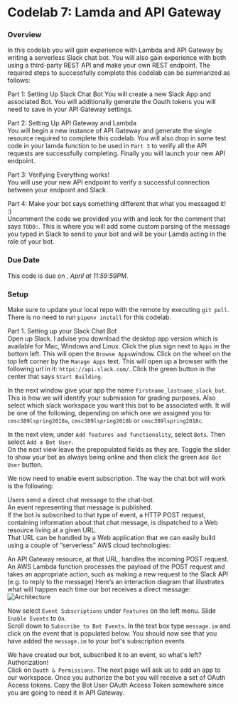 # Codelab 7: Lamda and API Gateway

### Overview

In this codelab you will gain experience with Lambda and API Gateway by writing a serverless Slack chat bot.
You will also gain experience with both using a third-party REST API and make your own REST endpoint. The required
steps to successfully complete this codelab can be summarized as follows:  

Part 1: Setting Up Slack Chat Bot
You will create a new Slack App and associated Bot. You will additionally generate the Oauth tokens you will need to
save in your API Gateway settings.  

Part 2: Setting Up API Gateway and Lambda  
You will begin a new instance of API Gateway and generate the single resource required to complete this codelab. You
will also drop in some test code in your lamda function to be used in `Part 3` to verify all the API requests are
successfully completing. Finally you will launch your new API endpoint.  

Part 3: Verifying Everything works!  
You will use your new API endpoint to verify a successful connection between your endpoint and Slack.

Part 4: Make your bot says something different that what you messaged it! :)  
Uncomment the code we provided you with and look for the comment that says `TODO:`. This is where you will
add some custom parsing of the message you typed in Slack to send to your bot and will be your Lamda acting in the
role of your bot.

### Due Date

This code is due on *, April  at 11:59:59PM*.

### Setup

Make sure to update your local repo with the remote by executing `git pull`. There is no need to run `pipenv install`
for this codelab.

Part 1. Setting up your Slack Chat Bot  
Open up Slack. I advise you download the desktop app version which is available for Mac, Windows and Linux. Click the plus sign next to `Apps` in the bottom left. This will open the `Browse Apps`window. Click on the wheel on the top left
corner by the `Manage Apps` text. This will open up a browser with the following url in it: `https://api.slack.com/`.
Click the green button in the center that says `Start Building`.

In the next window give your app the name `firstname_lastname_slack_bot`. This is how we will identify your submission for grading purposes. Also select which slack workspace you want this bot to be associated with. It will be one of the following, depending on which one we assigned you to:  `cmsc389lspring2018a`, `cmsc389lspring2018b` or `cmsc389lspring2018c`.

In the next view, under `Add features and functionality`, select `Bots`. Then select `Add a Bot User`.  
On the next view leave the prepopulated fields as they are. Toggle the slider to show your bot as always being online and then click the green `Add Bot User` button.  

We now need to enable event subscription. The way the chat bot will work is the following:

Users send a direct chat message to the chat-bot.  
An event representing that message is published.  
If the bot is subscribed to that type of event, a HTTP POST request, containing information about that chat message, is dispatched to a Web resource living at a given URL.  
That URL can be handled by a Web application that we can easily build using a couple of “serverless” AWS cloud technologies:

An API Gateway resource, at that URL, handles the incoming POST request.
An AWS Lambda function processes the payload of the POST request and takes an appropriate action, such as making a new request to the Slack API (e.g. to reply to the message)
Here’s an interaction diagram that illustrates what will happen each time our bot receives a direct message:  
![Architecture](../../../media/codelabs/codelab-07/codelab07-architecture.png)  

Now select `Event Subscriptions` under `Features` on the left menu. Slide `Enable Events` to `On`.  
Scroll down to `Subscribe to Bot Events`. In the text box type `message.im` and click on the event that is populated below. You should now see that you have added the `message.im` to your bot's subscription events.  

We have created our bot, subscribed it to an event, so what's left? Authorization!  
Click on `Oauth & Permissions`. The next page will ask us to add an app to our workspace. Once you authorize the bot you will receive a set of OAuth Access tokens. Copy the Bot User OAuth Access Token somewhere since you are going to
need it in API Gateway.  




